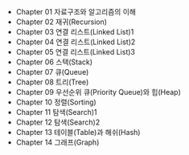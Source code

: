 * Chapter 01 자료구조와 알고리즘의 이해
* Chapter 02 재귀(Recursion)
* Chapter 03 연결 리스트(Linked List)1
* Chapter 04 연결 리스트(Linked List)2
* Chapter 05 연결 리스트(Linked List)3
* Chapter 06 스택(Stack)
* Chapter 07 큐(Queue)
* Chapter 08 트리(Tree)
* Chapter 09 우선순위 큐(Priority Queue)와 힙(Heap)
* Chapter 10 정렬(Sorting)
* Chapter 11 탐색(Search)1
* Chapter 12 탐색(Search)2
* Chapter 13 테이블(Table)과 해쉬(Hash)
* Chapter 14 그래프(Graph)
